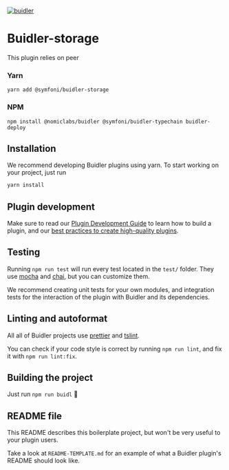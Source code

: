 [![buidler](https://buidler.dev/buidler-plugin-badge.svg?1)](https://buidler.dev)

# Buidler-storage

This plugin relies on peer

### Yarn

`yarn add @symfoni/buidler-storage`

### NPM

`npm install @nomiclabs/buidler @symfoni/buidler-typechain buidler-deploy`

## Installation

We recommend developing Buidler plugins using yarn. To start working on your
project, just run

```bash
yarn install
```

## Plugin development

Make sure to read our [Plugin Development Guide](https://buidler.dev/guides/create-plugin.html)
to learn how to build a plugin, and our
[best practices to create high-quality plugins](https://buidler.dev/documentation/#plugin-development-best-practices).

## Testing

Running `npm run test` will run every test located in the `test/` folder. They
use [mocha](https://mochajs.org) and [chai](https://www.chaijs.com/),
but you can customize them.

We recommend creating unit tests for your own modules, and integration tests for
the interaction of the plugin with Buidler and its dependencies.

## Linting and autoformat

All all of Buidler projects use [prettier](https://prettier.io/) and
[tslint](https://palantir.github.io/tslint/).

You can check if your code style is correct by running `npm run lint`, and fix
it with `npm run lint:fix`.

## Building the project

Just run `npm run buidl` ️👷‍

## README file

This README describes this boilerplate project, but won't be very useful to your
plugin users.

Take a look at `README-TEMPLATE.md` for an example of what a Buidler plugin's
README should look like.
